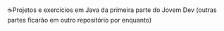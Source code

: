 ☕Projetos e exercícios em Java da primeira parte do Jovem Dev (outras partes ficarão em outro repositório por enquanto)
